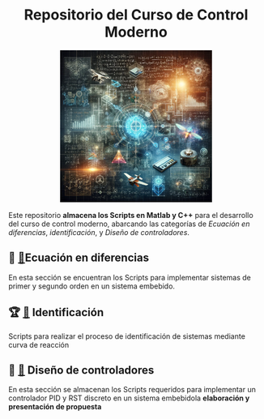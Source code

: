
<h1 align="center">Repositorio del Curso de Control Moderno</h1>

<p align="center">
<img src="./Logos/Control.webp" height="300">
</p>


Este repositorio **almacena los Scripts en Matlab y C++** para el desarrollo del curso de control moderno, abarcando las categorías de *Ecuación en diferencias*, *identificación*, y *Diseño de controladores*.


## 📝 [📂](./EcuacionesDiferencias/)Ecuación en diferencias

En esta sección se encuentran los Scripts para implementar sistemas de primer y segundo orden en un sistema embebido.

## 🏆 [📂](./MatlabFilesIdentification/) Identificación
Scripts para realizar el proceso de identificación de sistemas mediante curva de reacción

## 📄 [📂](./Diseño%20de%20controladores/) Diseño de controladores

En esta sección se almacenan los Scripts requeridos para implementar un controlador PID y RST discreto en un sistema embebidola **elaboración y presentación de propuesta**



